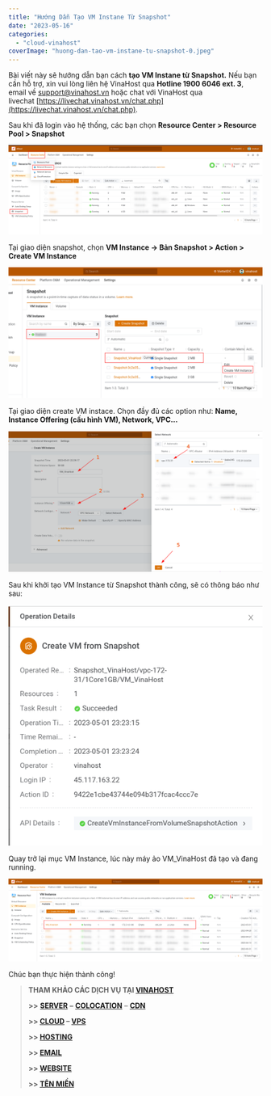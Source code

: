 ```yaml
---
title: "Hướng Dẫn Tạo VM Instane Từ Snapshot"
date: "2023-05-16"
categories: 
  - "cloud-vinahost"
coverImage: "huong-dan-tao-vm-instane-tu-snapshot-0.jpeg"
---
```


Bài viết này sẽ hướng dẫn bạn cách **tạo VM Instane từ Snapshot.** Nếu bạn cần hỗ trợ, xin vui lòng liên hệ VinaHost qua **Hotline 1900 6046 ext. 3**, email về [support@vinahost.vn](mailto:support@vinahost.vn) hoặc chat với VinaHost qua livechat [https://livechat.vinahost.vn/chat.php](https://livechat.vinahost.vn/chat.php).

Sau khi đã login vào hệ thống, các bạn chọn **Resource Center > Resource Pool > Snapshot**

![](images/huong-dan-tao-vm-instane-tu-snapshot-1.png)

Tại giao diện snapshot, chọn **VM Instance -> Bản Snapshot > Action > Create VM Instance**

![](images/huong-dan-tao-vm-instane-tu-snapshot-2.png)

Tại giao diện create VM instace. Chọn đầy đủ các option như: **Name, Instance Offering (cấu hình VM), Network, VPC…**

![](images/huong-dan-tao-vm-instane-tu-snapshot-3.png)

Sau khi khởi tạo VM Instance từ Snapshot thành công, sẽ có thông báo như sau:

![](images/huong-dan-tao-vm-instane-tu-snapshot-4.png)

Quay trở lại mục VM Instance, lúc này máy ảo VM\_VinaHost đã tạo và đang running.

![Tạo VM Instane](images/huong-dan-tao-vm-instane-tu-snapshot-5.png)

Chúc bạn thực hiện thành công!

> **THAM KHẢO CÁC DỊCH VỤ TẠI [VINAHOST](https://vinahost.vn/)**
> 
> **\>>** [**SERVER**](https://vinahost.vn/thue-may-chu-rieng/) **–** [**COLOCATION**](https://vinahost.vn/colocation.html) – [**CDN**](https://vinahost.vn/dich-vu-cdn-chuyen-nghiep)
> 
> **\>> [CLOUD](https://vinahost.vn/cloud-server-gia-re/) – [VPS](https://vinahost.vn/vps-ssd-chuyen-nghiep/)**
> 
> **\>> [HOSTING](https://vinahost.vn/wordpress-hosting)**
> 
> **\>> [EMAIL](https://vinahost.vn/email-hosting)**
> 
> **\>> [WEBSITE](http://vinawebsite.vn/)**
> 
> **\>> [TÊN MIỀN](https://vinahost.vn/ten-mien-gia-re/)**
